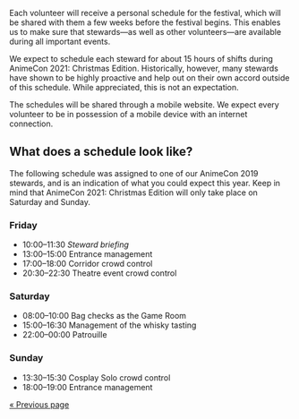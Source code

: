 Each volunteer will receive a personal schedule for the festival, which will be shared with them a
few weeks before the festival begins. This enables us to make sure that stewards—as well as other
volunteers—are available during all important events.

We expect to schedule each steward for about 15 hours of shifts during AnimeCon 2021: Christmas
Edition. Historically, however, many stewards have shown to be highly proactive and help out on
their own accord outside of this schedule. While appreciated, this is not an expectation.

The schedules will be shared through a mobile website. We expect every volunteer to be in possession
of a mobile device with an internet connection.

## What does a schedule look like?

The following schedule was assigned to one of our AnimeCon 2019 stewards, and is an indication of
what you could expect this year. Keep in mind that AnimeCon 2021: Christmas Edition will only take
place on Saturday and Sunday.

### Friday
  * 10:00–11:30 _Steward briefing_
  * 13:00–15:00 Entrance management
  * 17:00–18:00 Corridor crowd control
  * 20:30–22:30 Theatre event crowd control

### Saturday
  * 08:00–10:00 Bag checks as the Game Room
  * 15:00–16:30 Management of the whisky tasting
  * 22:00–00:00 Patrouille

### Sunday
  * 13:30–15:30 Cosplay Solo crowd control
  * 18:00–19:00 Entrance management

[« Previous page](/registration/2021-christmas/)

